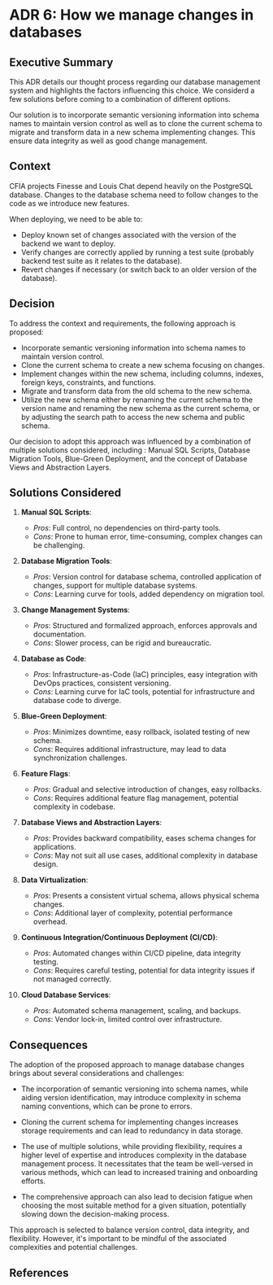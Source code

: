 # ADR 6: How we manage changes in databases

## Executive Summary

This ADR details our thought process regarding our database management system
and highlights the factors influencing this choice. We considerd a few solutions
before coming to a combination of different options.

Our solution is to incorporate semantic versioning information into schema names
to maintain version control as well as to clone the current schema to migrate
and transform data in a new schema implementing changes. This ensure data
integrity as well as good change management.

## Context
CFIA projects Finesse and Louis Chat depend heavily on the PostgreSQL database.
Changes to the database schema need to follow changes to the code as we
introduce new features. 

When deploying, we need to be able to:

* Deploy known set of changes associated with the version of the backend we want
  to deploy.
* Verify changes are correctly applied by running a test suite (probably backend
  test suite as it relates to the database).
* Revert changes if necessary (or switch back to an older version of the
  database).

## Decision

To address the context and requirements, the following approach is proposed:

- Incorporate semantic versioning information into schema names to maintain
  version control.
- Clone the current schema to create a new schema focusing on changes.
- Implement changes within the new schema, including columns, indexes, foreign
  keys, constraints, and functions.
- Migrate and transform data from the old schema to the new schema.
- Utilize the new schema either by renaming the current schema to the version
  name and renaming the new schema as the current schema, or by adjusting the
  search path to access the new schema and public schema.

Our decision to adopt this approach was influenced by a combination of multiple
solutions considered, including : Manual SQL Scripts, Database Migration Tools,
Blue-Green Deployment, and the concept of Database Views and Abstraction Layers.

## Solutions Considered

1. **Manual SQL Scripts**:
   - *Pros*: Full control, no dependencies on third-party tools.
   - *Cons*: Prone to human error, time-consuming, complex changes can be
     challenging.

2. **Database Migration Tools**:
   - *Pros*: Version control for database schema, controlled application of
     changes, support for multiple database systems.
   - *Cons*: Learning curve for tools, added dependency on migration tool.

3. **Change Management Systems**:
   - *Pros*: Structured and formalized approach, enforces approvals and
     documentation.
   - *Cons*: Slower process, can be rigid and bureaucratic.

4. **Database as Code**:
   - *Pros*: Infrastructure-as-Code (IaC) principles, easy integration with
     DevOps practices, consistent versioning.
   - *Cons*: Learning curve for IaC tools, potential for infrastructure and
     database code to diverge.

5. **Blue-Green Deployment**:
   - *Pros*: Minimizes downtime, easy rollback, isolated testing of new schema.
   - *Cons*: Requires additional infrastructure, may lead to data
     synchronization challenges.

6. **Feature Flags**:
   - *Pros*: Gradual and selective introduction of changes, easy rollbacks.
   - *Cons*: Requires additional feature flag management, potential complexity
     in codebase.

7. **Database Views and Abstraction Layers**:
   - *Pros*: Provides backward compatibility, eases schema changes for
     applications.
   - *Cons*: May not suit all use cases, additional complexity in database
     design.

8. **Data Virtualization**:
    - *Pros*: Presents a consistent virtual schema, allows physical schema
      changes.
    - *Cons*: Additional layer of complexity, potential performance overhead.

9. **Continuous Integration/Continuous Deployment (CI/CD)**:
    - *Pros*: Automated changes within CI/CD pipeline, data integrity testing.
    - *Cons*: Requires careful testing, potential for data integrity issues if
      not managed correctly.

10. **Cloud Database Services**:
    - *Pros*: Automated schema management, scaling, and backups.
    - *Cons*: Vendor lock-in, limited control over infrastructure.

## Consequences

The adoption of the proposed approach to manage database changes brings about
several considerations and challenges:

- The incorporation of semantic versioning into schema names, while aiding
  version identification, may introduce complexity in schema naming conventions,
  which can be prone to errors.

- Cloning the current schema for implementing changes increases storage
  requirements and can lead to redundancy in data storage.

- The use of multiple solutions, while providing flexibility, requires a higher
  level of expertise and introduces complexity in the database management
  process. It necessitates that the team be well-versed in various methods,
  which can lead to increased training and onboarding efforts.

- The comprehensive approach can also lead to decision fatigue when choosing the
  most suitable method for a given situation, potentially slowing down the
  decision-making process.

This approach is selected to balance version control, data integrity, and
flexibility. However, it's important to be mindful of the associated
complexities and potential challenges.



## References
